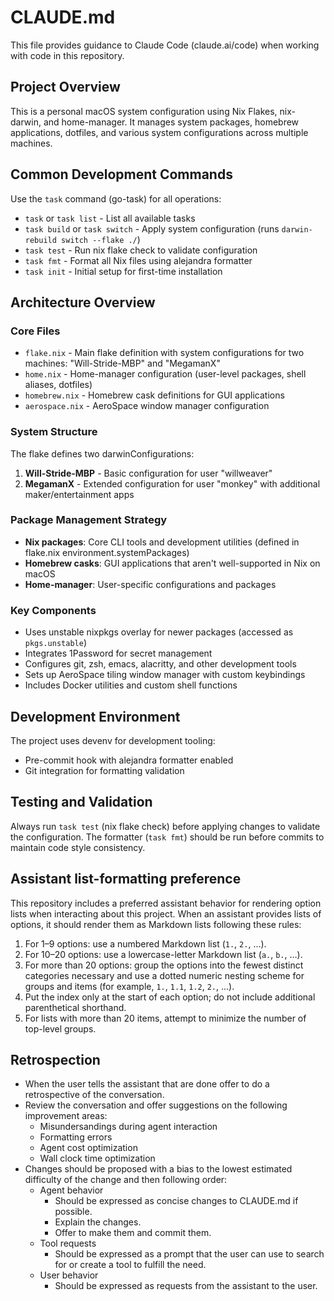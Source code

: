 # CLAUDE.md

This file provides guidance to Claude Code (claude.ai/code) when working with code in this repository.

## Project Overview

This is a personal macOS system configuration using Nix Flakes, nix-darwin, and home-manager. It manages system packages, homebrew applications, dotfiles, and various system configurations across multiple machines.

## Common Development Commands

Use the `task` command (go-task) for all operations:

- `task` or `task list` - List all available tasks
- `task build` or `task switch` - Apply system configuration (runs `darwin-rebuild switch --flake ./`)
- `task test` - Run nix flake check to validate configuration
- `task fmt` - Format all Nix files using alejandra formatter
- `task init` - Initial setup for first-time installation

## Architecture Overview

### Core Files
- `flake.nix` - Main flake definition with system configurations for two machines: "Will-Stride-MBP" and "MegamanX"
- `home.nix` - Home-manager configuration (user-level packages, shell aliases, dotfiles)
- `homebrew.nix` - Homebrew cask definitions for GUI applications
- `aerospace.nix` - AeroSpace window manager configuration

### System Structure
The flake defines two darwinConfigurations:
1. **Will-Stride-MBP** - Basic configuration for user "willweaver"
2. **MegamanX** - Extended configuration for user "monkey" with additional maker/entertainment apps

### Package Management Strategy
- **Nix packages**: Core CLI tools and development utilities (defined in flake.nix environment.systemPackages)
- **Homebrew casks**: GUI applications that aren't well-supported in Nix on macOS
- **Home-manager**: User-specific configurations and packages

### Key Components
- Uses unstable nixpkgs overlay for newer packages (accessed as `pkgs.unstable`)
- Integrates 1Password for secret management
- Configures git, zsh, emacs, alacritty, and other development tools
- Sets up AeroSpace tiling window manager with custom keybindings
- Includes Docker utilities and custom shell functions

## Development Environment

The project uses devenv for development tooling:
- Pre-commit hook with alejandra formatter enabled
- Git integration for formatting validation

## Testing and Validation

Always run `task test` (nix flake check) before applying changes to validate the configuration. The formatter (`task fmt`) should be run before commits to maintain code style consistency.

## Assistant list-formatting preference

This repository includes a preferred assistant behavior for rendering option lists when interacting about this project. When an assistant provides lists of options, it should render them as Markdown lists following these rules:

1. For 1–9 options: use a numbered Markdown list (`1.`, `2.`, …).
2. For 10–20 options: use a lowercase-letter Markdown list (`a.`, `b.`, …).
3. For more than 20 options: group the options into the fewest distinct categories necessary and use a dotted numeric nesting scheme for groups and items (for example, `1.`, `1.1`, `1.2`, `2.`, ...).
4. Put the index only at the start of each option; do not include additional parenthetical shorthand.
5. For lists with more than 20 items, attempt to minimize the number of top-level groups.

## Retrospection

- When the user tells the assistant that are done offer to do a retrospective of the conversation.
- Review the conversation and offer suggestions on the following improvement areas:
  - Misundersandings during agent interaction
  - Formatting errors
  - Agent cost optimization
  - Wall clock time optimization
- Changes should be proposed with a bias to the lowest estimated difficulty of the change and then following order:
  - Agent behavior
    - Should be expressed as concise changes to CLAUDE.md if possible.
    - Explain the changes.
    - Offer to make them and commit them.
  - Tool requests
    - Should be expressed as a prompt that the user can use to search for or create a tool to fulfill the need.
  - User behavior
    - Should be expressed as requests from the assistant to the user.
